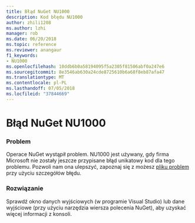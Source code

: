 ```yaml
---
title: Błąd NuGet NU1000
description: Kod błędu NU1000
author: zhili1208
ms.author: lzhi
manager: rob
ms.date: 06/20/2018
ms.topic: reference
ms.reviewer: anangaur
f1_keywords:
- NU1000
ms.openlocfilehash: 10ddb6b0a58194095f5a2305f81506abf0a247e6
ms.sourcegitcommit: 8e3546ab630a24cde8725610b6a68f8eb87afa47
ms.translationtype: MT
ms.contentlocale: pl-PL
ms.lasthandoff: 07/05/2018
ms.locfileid: "37844669"
---
```

# <a name="nuget-error-nu1000"></a>Błąd NuGet NU1000

### <a name="issue"></a>Problem
Operace NuGet wystąpił problem. NU1000 jest używany, gdy firma Microsoft nie zostały jeszcze przypisane błąd unikatowy kod dla tego problemu. Pozwoli nam ona ulepszyć, zapoznaj się z możesz [pliku problem](https://github.com/nuget/home/issues) przy użyciu szczegółów błędu.

### <a name="solution"></a>Rozwiązanie
Sprawdź okno danych wyjściowych (w programie Visual Studio) lub dane wyjściowe (przy użyciu narzędzia wiersza polecenia NuGet), aby uzyskać więcej informacji z konsoli.
